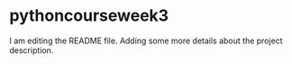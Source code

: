 # pythoncourseweek3
I am editing the README file. Adding some more details about the project description.
